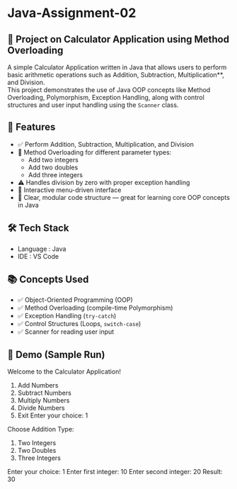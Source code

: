 # Java-Assignment-02

## 🧮 Project on Calculator Application using Method Overloading

A simple Calculator Application written in Java that allows users to perform basic arithmetic operations such as Addition, Subtraction, Multiplication**, and Division.  
This project demonstrates the use of Java OOP concepts like Method Overloading, Polymorphism, Exception Handling, along with control structures and user input handling using the `Scanner` class.

## 📌 Features

- ✅ Perform Addition, Subtraction, Multiplication, and Division
- 🔁 Method Overloading for different parameter types:
  - Add two integers
  - Add two doubles
  - Add three integers
- ⚠️ Handles division by zero with proper exception handling
- 🧭 Interactive menu-driven interface
- 🧱 Clear, modular code structure — great for learning core OOP concepts in Java

## 🛠️ Tech Stack

- Language : Java  
- IDE : VS Code

## 📚 Concepts Used

- ✅ Object-Oriented Programming (OOP)
- ✅ Method Overloading (compile-time Polymorphism)
- ✅ Exception Handling (`try-catch`)
- ✅ Control Structures (Loops, `switch-case`)
- ✅ Scanner for reading user input

## 📸 Demo (Sample Run)

Welcome to the Calculator Application!
1. Add Numbers
2. Subtract Numbers
3. Multiply Numbers
4. Divide Numbers
5. Exit
Enter your choice: 1

Choose Addition Type:
1. Two Integers
2. Two Doubles
3. Three Integers

Enter your choice: 1
Enter first integer: 10
Enter second integer: 20
Result: 30



   
